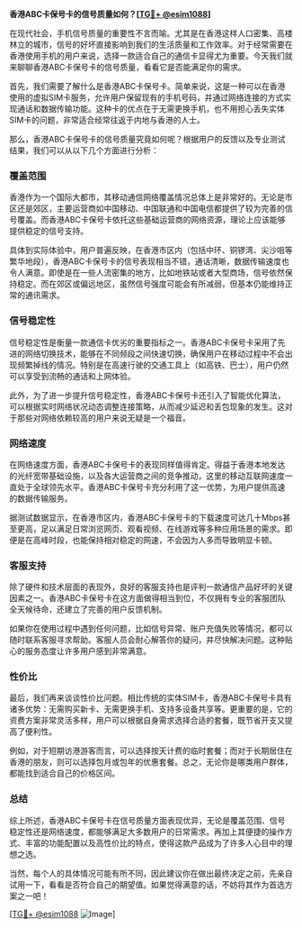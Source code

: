 **香港ABC卡保号卡的信号质量如何？[[TG💪+ @esim1088](https://t.me/s/esim1088)]**

在现代社会，手机信号质量的重要性不言而喻。尤其是在香港这样人口密集、高楼林立的城市，信号的好坏直接影响到我们的生活质量和工作效率。对于经常需要在香港使用手机的用户来说，选择一款适合自己的通信卡显得尤为重要。今天我们就来聊聊香港ABC卡保号卡的信号质量，看看它是否能满足你的需求。

首先，我们需要了解什么是香港ABC卡保号卡。简单来说，这是一种可以在香港使用的虚拟SIM卡服务，允许用户保留现有的手机号码，并通过网络连接的方式实现通话和数据传输功能。这种卡的优点在于无需更换手机，也不用担心丢失实体SIM卡的问题，非常适合经常往返于内地与香港的人士。

那么，香港ABC卡保号卡的信号质量究竟如何呢？根据用户的反馈以及专业测试结果，我们可以从以下几个方面进行分析：

### **覆盖范围**
香港作为一个国际大都市，其移动通信网络覆盖情况总体上是非常好的。无论是市区还是郊区，主要运营商如中国移动、中国联通和中国电信都提供了较为完善的信号覆盖。而香港ABC卡保号卡依托这些基础运营商的网络资源，理论上应该能够提供稳定的信号支持。

具体到实际体验中，用户普遍反映，在香港市区内（包括中环、铜锣湾、尖沙咀等繁华地段），香港ABC卡保号卡的信号表现相当不错，通话清晰，数据传输速度也令人满意。即使是在一些人流密集的地方，比如地铁站或者大型商场，信号依然保持稳定。而在郊区或偏远地区，虽然信号强度可能会有所减弱，但基本仍能维持正常的通讯需求。

### **信号稳定性**
信号稳定性是衡量一款通信卡优劣的重要指标之一。香港ABC卡保号卡采用了先进的网络切换技术，能够在不同频段之间快速切换，确保用户在移动过程中不会出现频繁掉线的情况。特别是在高速行驶的交通工具上（如高铁、巴士），用户仍然可以享受到流畅的通话和上网体验。

此外，为了进一步提升信号稳定性，香港ABC卡保号卡还引入了智能优化算法，可以根据实时网络状况动态调整连接策略，从而减少延迟和丢包现象的发生。这对于那些对网络依赖较高的用户来说无疑是一个福音。

### **网络速度**
在网络速度方面，香港ABC卡保号卡的表现同样值得肯定。得益于香港本地发达的光纤宽带基础设施，以及各大运营商之间的竞争推动，这里的移动互联网速度一直处于全球领先水平。香港ABC卡保号卡充分利用了这一优势，为用户提供高速的数据传输服务。

据测试数据显示，在香港市区内，香港ABC卡保号卡的下载速度可达几十Mbps甚至更高，足以满足日常浏览网页、观看视频、在线游戏等多种应用场景的需求。即便是在高峰时段，也能保持相对稳定的网速，不会因为人多而导致明显卡顿。

### **客服支持**
除了硬件和技术层面的表现外，良好的客服支持也是评判一款通信产品好坏的关键因素之一。香港ABC卡保号卡在这方面做得相当到位，不仅拥有专业的客服团队全天候待命，还建立了完善的用户反馈机制。

如果你在使用过程中遇到任何问题，比如信号异常、账户充值失败等情况，都可以随时联系客服寻求帮助。客服人员会耐心解答你的疑问，并尽快解决问题。这种贴心的服务态度让许多用户感到非常满意。

### **性价比**
最后，我们再来谈谈性价比问题。相比传统的实体SIM卡，香港ABC卡保号卡具有诸多优势：无需购买新卡、无需更换手机、支持多设备共享等。更重要的是，它的资费方案非常灵活多样，用户可以根据自身需求选择合适的套餐，既节省开支又提高了便利性。

例如，对于短期访港游客而言，可以选择按天计费的临时套餐；而对于长期居住在香港的朋友，则可以选择包月或包年的优惠套餐。总之，无论你是哪类用户群体，都能找到适合自己的价格区间。

### **总结**
综上所述，香港ABC卡保号卡在信号质量方面表现优异，无论是覆盖范围、信号稳定性还是网络速度，都能够满足大多数用户的日常需求。再加上其便捷的操作方式、丰富的功能配置以及高性价比的特点，使得这款产品成为了许多人心目中的理想之选。

当然，每个人的具体情况可能有所不同，因此建议你在做出最终决定之前，先亲自试用一下，看看是否符合自己的期望值。如果觉得满意的话，不妨将其作为首选方案之一吧！

[[TG💪+ @esim1088](https://t.me/s/esim1088) ![Image](https://i.postimg.cc/4NQfJmqS/Snipaste-2025-05-13-00-14-12.png)]
